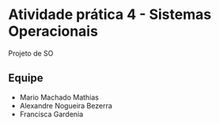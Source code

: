 # Atividade prática 4 - Sistemas Operacionais
Projeto de SO
## Equipe
- Mario Machado Mathias
- Alexandre Nogueira Bezerra
- Francisca Gardenia
